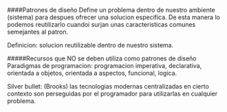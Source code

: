 ####Patrones de diseño
Define un problema dentro de nuestro ambiente (sistema) para despues ofrecer una solucion especifica.
De esta manera lo podemos reutilizarlo cuandoi surjan unas caracteristicas comunes semejantes al patron.

Definicion: solucion reutilizable dentro de nuestro sistema.

#####Recursos que NO se deben utiliza como patrones de diseño
Paradigmas de programacion: programacion imperativa, declarativa, orientada a objetos, orientada a aspectos, funcional, logica.

Silver bullet: (Brooks) las tecnologias modernas centralizadas en cierto contexto son perseguidas por el programador para utilizarlas en cualquier problema.